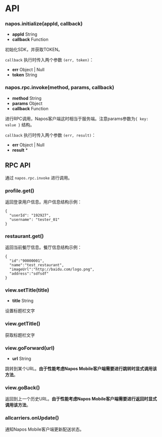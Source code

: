 # API

### napos.initialize(appId, callback)
* **appId** String
* **callback** Function

初始化SDK，并获取TOKEN。

`callback` 执行时传入两个参数 `(err, token)`：

* **err** Object | Null
* **token** String

### napos.rpc.invoke(method, params, callback)
* **method** String
* **params** Object
* **callback** Function 

进行RPC调用，Napos客户端这时相当于服务端。注意params参数为`{ key: value }` 结构。

`callback` 执行时传入两个参数 `(err, result)`：

* **err** Object | Null
* **result** *

## RPC API

通过 `napos.rpc.invoke` 进行调用。

### profile.get()

返回登录用户信息。用户信息结构示例：

```
{
  "userId": "192927",
  "username": "tester_01"
}
```

### restaurant.get()

返回当前餐厅信息。餐厅信息结构示例：

```
{
  "id":"90000001",
  "name":"test_restaurant",
  "imageUrl":"http://baidu.com/logo.png",
  "address":"sdfsdf"
}
```

### view.setTitle(title)
* **title** String

设置标题栏文字

### view.getTitle()

获取标题栏文字

### view.goForward(url)
* **url** String

跳转到某个URL。**由于性能考虑Napos Mobile客户端需要进行跳转时显式调用该方法**。

### view.goBack()

返回到上一个历史URL。**由于性能考虑Napos Mobile客户端需要进行返回时显式调用该方法**。

### allcarriers.onUpdate()

通知Napos Mobile客户端更新配送状态。